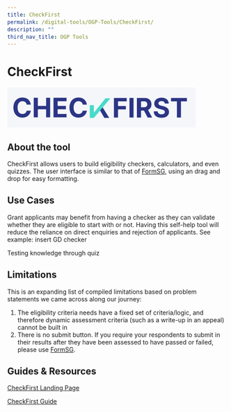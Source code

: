 ```yaml
---
title: CheckFirst
permalink: /digital-tools/OGP-Tools/CheckFirst/
description: ""
third_nav_title: OGP Tools
---
```

# CheckFirst 
![CheckFirstLogo](/images/checkfirstlogo.png)

## About the tool 
CheckFirst allows users to build eligibility checkers, calculators, and even quizzes. The user interface is similar to that of [FormSG](https://www.transformationoffice.aic.sg/digital-tools/ogp-tools/FormSGsgID/), using an drag and drop for easy formatting. 
## Use Cases
Grant applicants may benefit from having a checker as they can validate whether they are eligible to start with or not. Having this self-help tool will reduce the reliance on direct enquiries and rejection of applicants. See example: insert GD checker 

Testing knowledge through quiz

## Limitations
This is an expanding list of compiled limitations based on problem statements we came across along our journey:
1. The eligibility criteria needs have a fixed set of criteria/logic, and therefore dynamic assessment criteria (such as a write-up in an appeal) cannot be built in
2. There is no submit button. If you require your respondents to submit in their results after they have been assessed to have passed or failed,  please use [FormSG](https://www.transformationoffice.aic.sg/digital-tools/ogp-tools/FormSGsgID/).

## Guides & Resources
[CheckFirst Landing Page](https://www.checkfirst.gov.sg/)

[CheckFirst Guide](https://guide.checkfirst.gov.sg/)